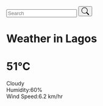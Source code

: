 <html lang="en">
<head>
 <meta charset="UTF-8">
 <meta http-equiv="X-UA-Compatible" content="IE=edge">
 <meta name="viewport" content="width=device-width, initial-scale=1.0">
 <link rel="stylesheet" href="style.css">
 <title>Weather App</title>
</head>
<body>
 <div class="card">
  <div class="search">
   <input type="text" class="search-bar" placeholder="Search">
   <button><svg stroke="currentColor" fill="currentColor" stroke-width="0" viewBox="0 0 16 16" height="1.5em" width="1.5em" xmlns="http://www.w3.org/2000/svg"><path fill-rule="evenodd" d="M10.442 10.442a1 1 0 011.415 0l3.85 3.85a1 1 0 01-1.414 1.415l-3.85-3.85a1 1 0 010-1.415z" clip-rule="evenodd"></path><path fill-rule="evenodd" d="M6.5 12a5.5 5.5 0 100-11 5.5 5.5 0 000 11zM13 6.5a6.5 6.5 0 11-13 0 6.5 6.5 0 0113 0z" clip-rule="evenodd"></path></svg></button>
  </div>

  <div class="weather loading">
   <h1 class="city">Weather in Lagos</h1>
   <h1 class="temp">51°C</h1>
   <div class="flex">
    <img src="//cdn.weatherapi.com/weather/64x64/day/116.png" alt="" class="icon">
    <div class="description">Cloudy</div>
   </div>
   <div class="humidity">Humidity:60%</div>
   <div class="wind">Wind Speed:6.2 km/hr</div>
  </div>
 </div>
 <script src="script.js"></script>

</body>
</html>

